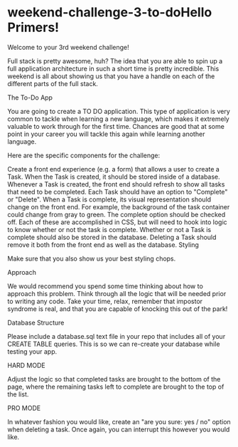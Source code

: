 # weekend-challenge-3-to-doHello Primers!

Welcome to your 3rd weekend challenge!

Full stack is pretty awesome, huh? The idea that you are able to spin up a full application architecture in such a short time is pretty incredible. This weekend is all about showing us that you have a handle on each of the different parts of the full stack.

The To-Do App

You are going to create a TO DO application. This type of application is very common to tackle when learning a new language, which makes it extremely valuable to work through for the first time. Chances are good that at some point in your career you will tackle this again while learning another language.

Here are the specific components for the challenge:

Create a front end experience (e.g. a form) that allows a user to create a Task.
When the Task is created, it should be stored inside of a database.
Whenever a Task is created, the front end should refresh to show all tasks that need to be completed.
Each Task should have an option to "Complete" or "Delete".
When a Task is complete, its visual representation should change on the front end. For example, the background of the task container could change from gray to green. The complete option should be checked off. Each of these are accomplished in CSS, but will need to hook into logic to know whether or not the task is complete.
Whether or not a Task is complete should also be stored in the database.
Deleting a Task should remove it both from the front end as well as the database.
Styling

Make sure that you also show us your best styling chops.

Approach

We would recommend you spend some time thinking about how to approach this problem. Think through all the logic that will be needed prior to writing any code. Take your time, relax, remember that impostor syndrome is real, and that you are capable of knocking this out of the park!

Database Structure

Please include a database.sql text file in your repo that includes all of your CREATE TABLE queries. This is so we can re-create your database while testing your app.

HARD MODE

Adjust the logic so that completed tasks are brought to the bottom of the page, where the remaining tasks left to complete are brought to the top of the list.

PRO MODE

In whatever fashion you would like, create an "are you sure: yes / no" option when deleting a task. Once again, you can interrupt this however you would like.

